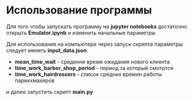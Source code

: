 # Использование программы

Для того чтобы запускать программу на **jupyter notebooks** достаточно открыть **Emulator.ipynb** и изменить начальные параметры

Для использования на компьютере через запуск скрипта параметры следует менять **input_data.json**:
* **mean_time_wait** - среденне время ожидания нового клиента
* **time_work_barber_shop_period** - период за который смотртся 
* **time_work_hairdressers** - список средних времен работы парикхмахеров

и далее запустить скрипт **main.py**
